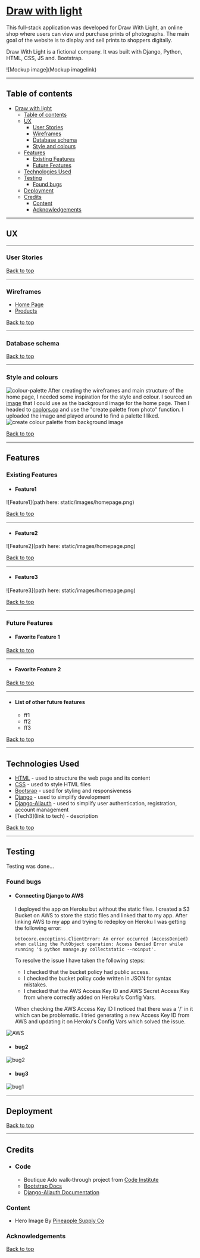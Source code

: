 # [Draw with light](https://draw-with-light.herokuapp.com)
This full-stack application was developed for Draw With Light, an online shop where users can view and purchase prints of photographs. The main goal of the website is to display and sell prints to shoppers digitally. 

Draw With Light is a fictional company. It was built with Django, Python, HTML, CSS, JS and. Bootstrap.

![Mockup image](Mockup imagelink)

---

## Table of contents

- [Draw with light](#draw-with-light)
  - [Table of contents](#table-of-contents)
  - [UX](#ux)
    - [User Stories](#user-stories)
    - [Wireframes](#wireframes)
    - [Database schema](#database-schema)
    - [Style and colours](#style-and-colours)
  - [Features](#features)
    - [Existing Features](#existing-features)
    - [Future Features](#future-features)
  - [Technologies Used](#technologies-used)
  - [Testing](#testing)
    - [Found bugs](#found-bugs)
  - [Deployment](#deployment)
  - [Credits](#credits)
    - [Content](#content)
    - [Acknowledgements](#acknowledgements)

---

## UX

---

### User Stories

[Back to top](#Table-of-contents)

---

### Wireframes
- [Home Page](wireframes/wireframe_home.png)
- [Products](wireframes/wireframe_products.png) 

[Back to top](#Table-of-contents)

---

### Database schema

[Back to top](#Table-of-contents)

---

### Style and colours
![colour-palette](documentation/colour-palette.png)
After creating the wireframes and main structure of the home page, I needed some inspiration for the style and colour. I sourced an [image](https://www.pexels.com/photo/pile-of-assorted-photos-191429/) that I could use as the background image for the home page. Then I headed to [coolors.co](https://coolors.co/) and use the "create palette from photo" function. I uploaded the image and played around to find a palette I liked.
![create colour palette from background image](documentation/image_picker.png)


[Back to top](#Table-of-contents)

---

## Features

### Existing Features

- #### Feature1

![Feature1](path here: static/images/homepage.png)

[Back to top](#Table-of-contents)

---

- #### Feature2

![Feature2](path here: static/images/homepage.png)

[Back to top](#Table-of-contents)

---

- #### Feature3

![Feature3](path here: static/images/homepage.png)

[Back to top](#Table-of-contents)

---

### Future Features

- #### Favorite Feature 1

[Back to top](#Table-of-contents)

---

- #### Favorite Feature 2

[Back to top](#Table-of-contents)

---

- #### List of other future features

  - ff1
  - ff2
  - ff3

[Back to top](#Table-of-contents)

---

## Technologies Used

- [HTML](https://en.wikipedia.org/wiki/HTML) - used to structure the web page and its content
- [CSS](https://en.wikipedia.org/wiki/CSS) - used to style HTML files
- [Bootsrap](https://getbootstrap.com/) - used for styling and responsiveness 
- [Django](https://www.djangoproject.com/) - used to simplify development
- [Django-Allauth](https://django-allauth.readthedocs.io/en/latest/installation.html) -  used to simplify user authentication, registration, account management
- [Tech3](link to tech) - description

[Back to top](#Table-of-contents)

---

## Testing

Testing was done...

### Found bugs

- #### Connecting Django to AWS

  I deployed the app on Heroku but without the static files. I created a S3 Bucket on AWS to store the static files and linked that to my app. After linking AWS to my app and trying to redeploy on Heroku I was getting the following error:

  ` botocore.exceptions.ClientError: An error occurred (AccessDenied) when calling the PutObject operation: Access Denied
  Error while running '$ python manage.py collectstatic --noinput'. `

  To resolve the issue I have taken the following steps:
    - I checked that the bucket policy had public access.
    - I checked the bucket policy code written in JSON for syntax mistakes.
    - I checked that the AWS Access Key ID and AWS Secret Access Key from where correctly added on Heroku's Config Vars.
  
  When checking the AWS Access Key ID I noticed that there was a '/' in it which can be problematic. I tried generating a new Access Key ID from AWS and updating it on Heroku's Config Vars which solved the issue.

![AWS](documentation/aws-bug.png)

- #### bug2

![bug2](img/bug2)

- #### bug3

![bug1](img/bug3)

---

## Deployment

[Back to top](#Table-of-contents)

---

## Credits
- ### Code
  - Boutique Ado walk-through project from [Code Institute](https://codeinstitute.net/)
  - [Bootstrap Docs](https://getbootstrap.com/docs/5.0/getting-started/introduction/)
  - [Django-Allauth Documentation](https://django-allauth.readthedocs.io/en/latest/installation.html)

### Content
- Hero Image By [Pineapple Supply Co](https://www.pexels.com/photo/pile-of-assorted-photos-191429/)

### Acknowledgements

[Back to top](#Table-of-contents)